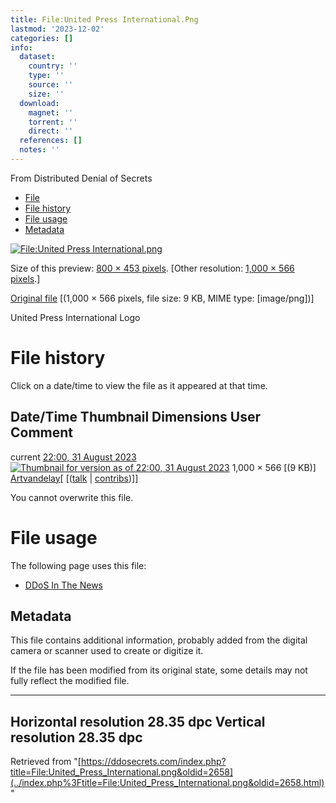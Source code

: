 ```yaml
---
title: File:United Press International.Png
lastmod: '2023-12-02'
categories: []
info:
  dataset:
    country: ''
    type: ''
    source: ''
    size: ''
  download:
    magnet: ''
    torrent: ''
    direct: ''
  references: []
  notes: ''
---
```




From Distributed Denial of Secrets

- [File](./File:United_Press_International.png.html#file)
- [File
history](./File:United_Press_International.png.html#filehistory)
- [File usage](./File:United_Press_International.png.html#filelinks)
- [Metadata](./File:United_Press_International.png.html#metadata)

[![File:United Press
International.png](../images/thumb/7/76/United_Press_International.png/800px-United_Press_International.png%3F20230831220014)](../images/7/76/United_Press_International.png)

Size of this preview: [800 × 453
pixels](../images/thumb/7/76/United_Press_International.png/800px-United_Press_International.png).
[Other resolution: [1,000 × 566
pixels](../images/7/76/United_Press_International.png).]

[Original
file](../images/7/76/United_Press_International.png "United Press International.png")
‎[(1,000 × 566 pixels, file size: 9 KB, MIME type:
[image/png])]

United Press International Logo

# File history

Click on a date/time to view the file as it appeared at that time.

Date/Time Thumbnail Dimensions User Comment
---
current [22:00, 31 August 2023](../images/7/76/United_Press_International.png) [![Thumbnail for version as of 22:00, 31 August 2023](../images/thumb/7/76/United_Press_International.png/120px-United_Press_International.png%3F20230831220014)](../images/7/76/United_Press_International.png) 1,000 × 566 [(9 KB)] [Artvandelay](../index.php%3Ftitle=User:Artvandelay&action=edit&redlink=1.html "User:Artvandelay (page does not exist)")[ [([talk](../index.php%3Ftitle=User_talk:Artvandelay&action=edit&redlink=1.html "User talk:Artvandelay (page does not exist)") | [contribs](./Special:Contributions/Artvandelay.html "Special:Contributions/Artvandelay"))]]

You cannot overwrite this file.

# File usage

The following page uses this file:

- [DDoS In The News](DDoS_In_The_News.html "DDoS In The News")

## Metadata

This file contains additional information, probably added from the
digital camera or scanner used to create or digitize it.

If the file has been modified from its original state, some details may
not fully reflect the modified file.

---
Horizontal resolution 28.35 dpc
Vertical resolution 28.35 dpc
---

Retrieved from
"[https://ddosecrets.com/index.php?title=File:United_Press_International.png&oldid=2658](../index.php%3Ftitle=File:United_Press_International.png&oldid=2658.html)"

